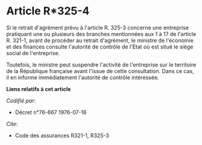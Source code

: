 # Article R*325-4

Si le retrait d'agrément prévu à l'article R. 325-3 concerne une entreprise pratiquant une ou plusieurs des branches
mentionnées aux 1 à 17 de l'article R. 321-1, avant de procéder au retrait d'agrément, le ministre de l'économie et des
finances consulte l'autorité de contrôle de l'Etat où est situé le siège social de l'entreprise.

Toutefois, le ministre peut suspendre l'activité de l'entreprise sur le territoire de la République française avant l'issue
de cette consultation. Dans ce cas, il en informe immédiatement l'autorité de contrôle intéressée.

**Liens relatifs à cet article**

_Codifié par_:

  - Décret n°76-667 1976-07-16

_Cite_:

  - Code des assurances R321-1, R325-3

